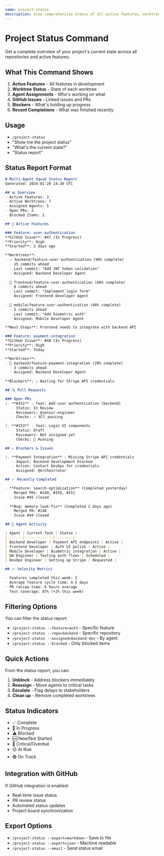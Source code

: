 ```yaml
---
name: project-status
description: View comprehensive status of all active features, worktrees, agents, and GitHub issues
---
```


# Project Status Command

Get a complete overview of your project's current state across all repositories and active features.

## What This Command Shows

1. **Active Features** - All features in development
2. **Worktree Status** - State of each worktree
3. **Agent Assignments** - Who's working on what
4. **GitHub Issues** - Linked issues and PRs
5. **Blockers** - What's holding up progress
6. **Recent Completions** - What was finished recently

## Usage

- `/project-status`
- "Show me the project status"
- "What's the current state?"
- "Status report"

## Status Report Format

```markdown
# Multi-Agent Squad Status Report
Generated: 2024-01-20 14:30 UTC

## 📊 Overview
- Active Features: 3
- Active Worktrees: 7
- Assigned Agents: 5
- Open PRs: 2
- Blocked Items: 1

## 🚀 Active Features

### Feature: user-authentication
**GitHub Issue**: #47 (In Progress)
**Priority**: High
**Started**: 2 days ago

**Worktrees**:
- ✅ backend/feature-user-authentication (90% complete)
  - 15 commits ahead
  - Last commit: "Add JWT token validation"
  - Assigned: Backend Developer Agent
  
- 🔄 frontend/feature-user-authentication (60% complete)
  - 8 commits ahead
  - Last commit: "Implement login form"
  - Assigned: Frontend Developer Agent
  
- 🔄 mobile/feature-user-authentication (40% complete)
  - 5 commits ahead
  - Last commit: "Add biometric auth"
  - Assigned: Mobile Developer Agent

**Next Steps**: Frontend needs to integrate with backend API

### Feature: payment-integration
**GitHub Issue**: #48 (In Progress)
**Priority**: High
**Started**: Today

**Worktrees**:
- 🔄 backend/feature-payment-integration (20% complete)
  - 3 commits ahead
  - Assigned: Backend Developer Agent
  
**Blockers**: ⚠️ Waiting for Stripe API credentials

## 🔍 Pull Requests

### Open PRs
1. **#152** - feat: Add user authentication (backend)
   - Status: In Review
   - Reviewers: @senior-engineer
   - Checks: ✅ All passing

2. **#153** - feat: Login UI components
   - Status: Draft
   - Reviewers: Not assigned yet
   - Checks: 🔄 Running

## ⚠️ Blockers & Issues

1. **Payment Integration** - Missing Stripe API credentials
   - Impact: Backend development blocked
   - Action: Contact DevOps for credentials
   - Assigned: @orchestrator

## ✅ Recently Completed

- **Feature: search-optimization** (Completed yesterday)
  - Merged PRs: #149, #150, #151
  - Issue #45 closed
  
- **Bug: memory-leak-fix** (Completed 2 days ago)
  - Merged PR: #148
  - Issue #44 closed

## 👥 Agent Activity

| Agent | Current Task | Status |
|-------|-------------|--------|
| Backend Developer | Payment API endpoints | Active |
| Frontend Developer | Auth UI polish | Active |
| Mobile Developer | Biometric integration | Active |
| QA Engineer | Testing auth flows | Scheduled |
| DevOps Engineer | Setting up Stripe | Requested |

## 📈 Velocity Metrics

- Features completed this week: 2
- Average feature cycle time: 4.5 days
- PR review time: 6 hours average
- Test coverage: 87% (+2% this week)
```

## Filtering Options

You can filter the status report:
- `/project-status --feature=auth` - Specific feature
- `/project-status --repo=backend` - Specific repository
- `/project-status --assigned=backend-dev` - By agent
- `/project-status --blocked` - Only blocked items

## Quick Actions

From the status report, you can:
1. **Unblock** - Address blockers immediately
2. **Reassign** - Move agents to critical tasks
3. **Escalate** - Flag delays to stakeholders
4. **Clean up** - Remove completed worktrees

## Status Indicators

- ✅ Complete
- 🔄 In Progress
- ⚠️ Blocked
- 🆕 New/Not Started
- 🔴 Critical/Overdue
- 🟡 At Risk
- 🟢 On Track

## Integration with GitHub

If GitHub integration is enabled:
- Real-time issue status
- PR review status
- Automated status updates
- Project board synchronization

## Export Options

- `/project-status --export=markdown` - Save to file
- `/project-status --export=json` - Machine readable
- `/project-status --email` - Send status email